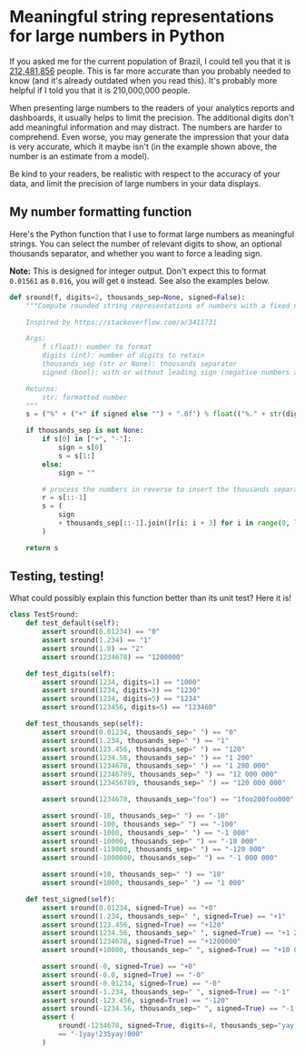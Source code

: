 # Meaningful string representations for large numbers in Python

If you asked me for the current population of Brazil, I could tell you that it is [212,481,856](https://www.worldometers.info/world-population/) people.
This is far more accurate than you probably needed to know (and it's already outdated when you read this).
It's probably more helpful if I told you that it is 210,000,000 people.

When presenting large numbers to the readers of your analytics reports and dashboards, it usually helps to limit the precision.
The additional digits don't add meaningful information and may distract. The numbers are harder to comprehend.
Even worse, you may generate the impression that your data is very accurate, which it maybe isn't
(in the example shown above, the number is an estimate from a model).

Be kind to your readers, be realistic with respect to the accuracy of your data, and limit the precision of large numbers in your data displays.


## My number formatting function

Here's the Python function that I use to format large numbers as meaningful strings.
You can select the number of relevant digits to show, an optional thousands separator, and whether you want to force a leading sign.

**Note:** 
This is designed for integer output.
Don't expect this to format ``0.01561`` as ``0.016``, you will get ``0`` instead.
See also the examples below.

```python
def sround(f, digits=2, thousands_sep=None, signed=False):
    """Compute rounded string representations of numbers with a fixed number of significant digits

    Inspired by https://stackoverflow.com/a/3411731

    Args:
        f (float): number to format
        digits (int): number of digits to retain
        thousands_sep (str or None): thousands separator
        signed (bool): with or without leading sign (negative numbers always have a leading '-')

    Returns:
        str: formatted number
    """
    s = ("%" + ("+" if signed else "") + ".0f") % float(("%." + str(digits) + "g") % f)

    if thousands_sep is not None:
        if s[0] in ["+", "-"]:
            sign = s[0]
            s = s[1:]
        else:
            sign = ""

        # process the numbers in reverse to insert the thousands separator, then reverse result
        r = s[::-1]
        s = (
            sign
            + thousands_sep[::-1].join([r[i: i + 3] for i in range(0, len(s), 3)])[::-1]
        )

    return s
```


## Testing, testing!

What could possibly explain this function better than its unit test?
Here it is!

```python
class TestSround:
    def test_default(self):
        assert sround(0.01234) == "0"
        assert sround(1.234) == "1"
        assert sround(1.8) == "2"
        assert sround(1234678) == "1200000"

    def test_digits(self):
        assert sround(1234, digits=1) == "1000"
        assert sround(1234, digits=3) == "1230"
        assert sround(1234, digits=5) == "1234"
        assert sround(123456, digits=5) == "123460"

    def test_thousands_sep(self):
        assert sround(0.01234, thousands_sep=" ") == "0"
        assert sround(1.234, thousands_sep=" ") == "1"
        assert sround(123.456, thousands_sep=" ") == "120"
        assert sround(1234.56, thousands_sep=" ") == "1 200"
        assert sround(1234678, thousands_sep=" ") == "1 200 000"
        assert sround(12346789, thousands_sep=" ") == "12 000 000"
        assert sround(123456789, thousands_sep=" ") == "120 000 000"

        assert sround(1234678, thousands_sep="foo") == "1foo200foo000"

        assert sround(-10, thousands_sep=" ") == "-10"
        assert sround(-100, thousands_sep=" ") == "-100"
        assert sround(-1000, thousands_sep=" ") == "-1 000"
        assert sround(-10000, thousands_sep=" ") == "-10 000"
        assert sround(-119000, thousands_sep=" ") == "-120 000"
        assert sround(-1000000, thousands_sep=" ") == "-1 000 000"

        assert sround(+10, thousands_sep=" ") == "10"
        assert sround(+1000, thousands_sep=" ") == "1 000"

    def test_signed(self):
        assert sround(0.01234, signed=True) == "+0"
        assert sround(1.234, thousands_sep=" ", signed=True) == "+1"
        assert sround(123.456, signed=True) == "+120"
        assert sround(1234.56, thousands_sep=" ", signed=True) == "+1 200"
        assert sround(1234678, signed=True) == "+1200000"
        assert sround(+10000, thousands_sep=" ", signed=True) == "+10 000"

        assert sround(-0, signed=True) == "+0"
        assert sround(-0.0, signed=True) == "-0"
        assert sround(-0.01234, signed=True) == "-0"
        assert sround(-1.234, thousands_sep=" ", signed=True) == "-1"
        assert sround(-123.456, signed=True) == "-120"
        assert sround(-1234.56, thousands_sep=" ", signed=True) == "-1 200"
        assert (
            sround(-1234678, signed=True, digits=4, thousands_sep="yay!")
            == "-1yay!235yay!000"
        )
```
